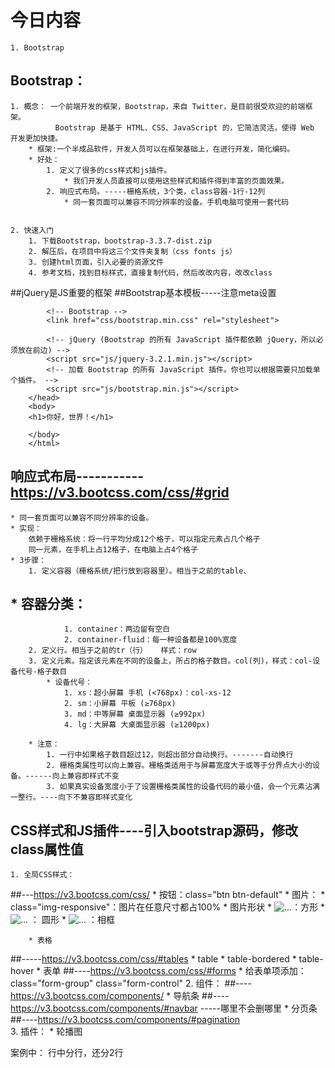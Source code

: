 # 今日内容
	1. Bootstrap




## Bootstrap：
	1. 概念： 一个前端开发的框架，Bootstrap，来自 Twitter，是目前很受欢迎的前端框架。
	          Bootstrap 是基于 HTML、CSS、JavaScript 的，它简洁灵活，使得 Web 开发更加快捷。
		* 框架:一个半成品软件，开发人员可以在框架基础上，在进行开发，简化编码。
		* 好处：
			1. 定义了很多的css样式和js插件。
			    * 我们开发人员直接可以使用这些样式和插件得到丰富的页面效果。
			2. 响应式布局。-----栅格系统，3个类，class容器-1行-12列
				* 同一套页面可以兼容不同分辨率的设备。手机电脑可使用一套代码


	2. 快速入门
		1. 下载Bootstrap，bootstrap-3.3.7-dist.zip
		2. 解压后，在项目中将这三个文件夹复制（css fonts js）
		3. 创建html页面，引入必要的资源文件
		4. 参考文档，找到目标样式，直接复制代码，然后改改内容，改改class

##jQuery是JS重要的框架
##Bootstrap基本模板-----注意meta设置
		<!DOCTYPE html>
		<html lang="zh-CN">
		<head>
		    <meta charset="utf-8">
		    <meta http-equiv="X-UA-Compatible" content="IE=edge">
		    <meta name="viewport" content="width=device-width, initial-scale=1">
		    <!-- 上述3个meta标签*必须*放在最前面，任何其他内容都*必须*跟随其后！ -->
		    <title>Bootstrap HelloWorld</title>
		
		    <!-- Bootstrap -->
		    <link href="css/bootstrap.min.css" rel="stylesheet">
		
		    <!-- jQuery (Bootstrap 的所有 JavaScript 插件都依赖 jQuery，所以必须放在前边) -->
		    <script src="js/jquery-3.2.1.min.js"></script>
		    <!-- 加载 Bootstrap 的所有 JavaScript 插件。你也可以根据需要只加载单个插件。 -->
		    <script src="js/bootstrap.min.js"></script>
		</head>
		<body>
		<h1>你好，世界！</h1>
		
		</body>
		</html>

## 响应式布局-----------https://v3.bootcss.com/css/#grid
	* 同一套页面可以兼容不同分辨率的设备。
	* 实现：
	    依赖于栅格系统：将一行平均分成12个格子，可以指定元素占几个格子
	    同一元素，在手机上占12格子，在电脑上占4个格子
	* 3步骤：
		1. 定义容器（栅格系统/把行放到容器里）。相当于之前的table、
##			* 容器分类：
				1. container：两边留有空白
				2. container-fluid：每一种设备都是100%宽度
		2. 定义行。相当于之前的tr（行）   样式：row
		3. 定义元素。指定该元素在不同的设备上，所占的格子数目。col(列)，样式：col-设备代号-格子数目
			* 设备代号：
				1. xs：超小屏幕 手机 (<768px)：col-xs-12
				2. sm：小屏幕 平板 (≥768px)
				3. md：中等屏幕 桌面显示器 (≥992px)
				4. lg：大屏幕 大桌面显示器 (≥1200px)

		* 注意：
			1. 一行中如果格子数目超过12，则超出部分自动换行。-------自动换行
			2. 栅格类属性可以向上兼容。栅格类适用于与屏幕宽度大于或等于分界点大小的设备。------向上兼容即样式不变
			3. 如果真实设备宽度小于了设置栅格类属性的设备代码的最小值，会一个元素沾满一整行。----向下不兼容即样式变化
			
			
## CSS样式和JS插件----引入bootstrap源码，修改class属性值
	1. 全局CSS样式：
##---https://v3.bootcss.com/css/
		* 按钮：class="btn btn-default"
		* 图片：
			*  class="img-responsive"：图片在任意尺寸都占100%
			*  图片形状
				*  <img src="..." alt="..." class="img-rounded">：方形
				*  <img src="..." alt="..." class="img-circle"> ： 圆形
				*  <img src="..." alt="..." class="img-thumbnail"> ：相框
				
		* 表格
##-----https://v3.bootcss.com/css/#tables
			* table
			* table-bordered
			* table-hover
		* 表单
##----https://v3.bootcss.com/css/#forms
			* 给表单项添加：class="form-group" class="form-control" 
	2. 组件：
##----https://v3.bootcss.com/components/
		* 导航条
##----https://v3.bootcss.com/components/#navbar
		-----哪里不会删哪里
		* 分页条
##----https://v3.bootcss.com/components/#pagination		
	3. 插件：
		* 轮播图
		
案例中：  行中分行，还分2行


